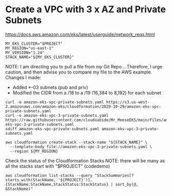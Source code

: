 # Create a VPC with 3 x AZ and  Private Subnets

https://docs.aws.amazon.com/eks/latest/userguide/network_reqs.html

```
MY_EKS_CLUSTER="$PROJECT"
MY_REGION="us-east-1"
MY_VERSION="1.24"
STACK_NAME="${MY_EKS_CLUSTER}"
```

NOTE:  I am directing you to pull a file from *my* Git Repo... Therefore, I urge caution, and then advise you to compare my file to the AWS example.   
Changes I made:
* Added *-03 subnets (pub and priv)
* Modified the CIDR from a /18 to a /19 (16,384 to 8,192) for each subnet

```
curl -o amazon-eks-vpc-private-subnets.yaml https://s3.us-west-2.amazonaws.com/amazon-eks/cloudformation/2020-10-29/amazon-eks-vpc-private-subnets.yaml
curl -o amazon-eks-vpc-3-private-subnets.yaml https://raw.githubusercontent.com/cloudxabide/Mr_MeeseEKS/main/Files/amazon-eks-vpc-3-private-subnets.yaml
sdiff amazon-eks-vpc-private-subnets.yaml amazon-eks-vpc-3-private-subnets.yaml
```

```
aws cloudformation create-stack --stack-name "${STACK_NAME}" \
  --template-body file://amazon-eks-vpc-3-private-subnets.yaml \
  --region ${MY_REGION}
```

Check the status of the Cloudformation Stacks 
NOTE: there will be many as all the stacks start with "$PROJECT" (codedemo)
```
aws cloudformation list-stacks --query "StackSummaries[?starts_with(StackName, '${PROJECT}')].{StackName:StackName,StackStatus:StackStatus} | sort_by(@, &StackName)"
```
